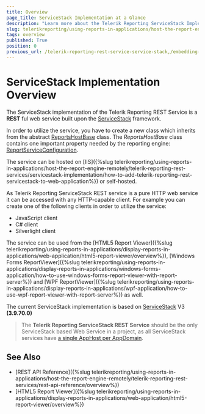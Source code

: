 ```yaml
---
title: Overview
page_title: ServiceStack Implementation at a Glance
description: "Learn more about the Telerik Reporting ServiceStack Implementation of the REST Service and what clients may use it."
slug: telerikreporting/using-reports-in-applications/host-the-report-engine-remotely/telerik-reporting-rest-services/servicestack-implementation/overview
tags: overview
published: True
position: 0
previous_url: /telerik-reporting-rest-service-service-stack,/embedding-reports/host-the-report-engine-remotely/telerik-reporting-rest-services/servicestack-implementation/overview
---
```


# ServiceStack Implementation Overview

The ServiceStack implementation of the Telerik Reporting REST Service is a __REST__ ful web service built upon the [ServiceStack](https://servicestack.net/) framework.

In order to utilize the service, you have to create a new class which inherits from the abstract [ReportsHostBase](/api/Telerik.Reporting.Services.ServiceStack.ReportsHostBase) class. The *ReportsHostBase* class contains one important property needed by the reporting engine: [ReportServiceConfiguration](/api/Telerik.Reporting.Services.ServiceStack.ReportsHostBase#Telerik_Reporting_Services_ServiceStack_ReportsHostBase_ReportServiceConfiguration).

The service can be hosted on [IIS]({%slug telerikreporting/using-reports-in-applications/host-the-report-engine-remotely/telerik-reporting-rest-services/servicestack-implementation/how-to-add-telerik-reporting-rest-servicestack-to-web-application%}) or self-hosted.

As Telerik Reporting ServiceStack REST service is a pure HTTP web service it can be accessed with any HTTP-capable client. For example you can create one of the following clients in order to utilize the service:

* JavaScript client
* C# client
* Silverlight client

The service can be used from the [HTML5 Report Viewer]({%slug telerikreporting/using-reports-in-applications/display-reports-in-applications/web-application/html5-report-viewer/overview%}), [Windows Forms ReportViewer]({%slug telerikreporting/using-reports-in-applications/display-reports-in-applications/windows-forms-application/how-to-use-windows-forms-report-viewer-with-report-server%}) and [WPF ReportViewer]({%slug telerikreporting/using-reports-in-applications/display-reports-in-applications/wpf-application/how-to-use-wpf-report-viewer-with-report-server%}) as well.

The current ServiceStack implementation is based on [ServiceStack](https://servicestack.net/) V3 __(3.9.70.0)__

> The __Telerik Reporting ServiceStack REST Service__ should be the only ServiceStack based Web Service in a project, as all ServiceStack services have [a single AppHost per AppDomain](https://docs.servicestack.net/modularizing-services).

## See Also

* [REST API Reference]({%slug telerikreporting/using-reports-in-applications/host-the-report-engine-remotely/telerik-reporting-rest-services/rest-api-reference/overview%})
* [HTML5 Report Viewer]({%slug telerikreporting/using-reports-in-applications/display-reports-in-applications/web-application/html5-report-viewer/overview%})
